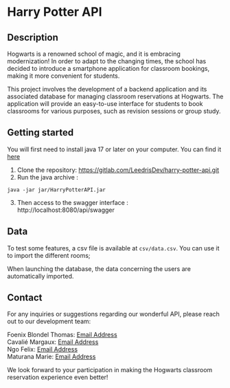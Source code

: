 # Harry Potter API


## Description

Hogwarts is a renowned school of magic, and it is embracing modernization! In order to adapt to the changing times, 
the school has decided to introduce a smartphone application for classroom bookings, making it more convenient for students.

This project involves the development of a backend application and its associated database for managing classroom 
reservations at Hogwarts. The application will provide an easy-to-use interface for students to book classrooms for 
various purposes, such as revision sessions or group study.

## Getting started

You will first need to install java 17 or later on your computer. You can find it [here](https://www.oracle.com/java/technologies/downloads/#java17)

1. Clone the repository: https://gitlab.com/LeedrisDev/harry-potter-api.git
2. Run the java archive :
```
java -jar jar/HarryPotterAPI.jar
```
3. Then access to the swagger interface : http://localhost:8080/api/swagger

## Data

To test some features, a csv file is available at `csv/data.csv`. You can use it to import the different rooms;

When launching the database, the data concerning the users are automatically imported.

## Contact

For any inquiries or suggestions regarding our wonderful API, please reach out to our development team:

Foenix Blondel Thomas: [Email Address](thomas.foenix-blondel@epita.fr)  
Cavalié Margaux: [Email Address](margaux.cavalie@epita.fr)  
Ngo Felix: [Email Address](felix.ngo@epita.fr)  
Maturana Marie: [Email Address](marie.maturana@epita.fr)
  
We look forward to your participation in making the Hogwarts classroom reservation experience even better!
